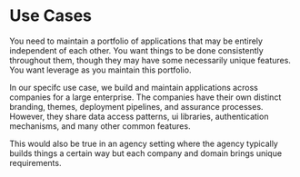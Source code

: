 # Use Cases

You need to maintain a portfolio of applications that may be entirely independent of each other. You want things to be done consistently throughout them, though they may have some necessarily unique features. You want leverage as you maintain this portfolio.

In our specifc use case, we build and maintain applications across companies for a large enterprise. The companies have their own distinct branding, themes, deployment pipelines, and assurance processes. However, they share data access patterns, ui libraries, authentication mechanisms, and many other common features.

This would also be true in an agency setting where the agency typically builds things a certain way but each company and domain brings unique requirements.
